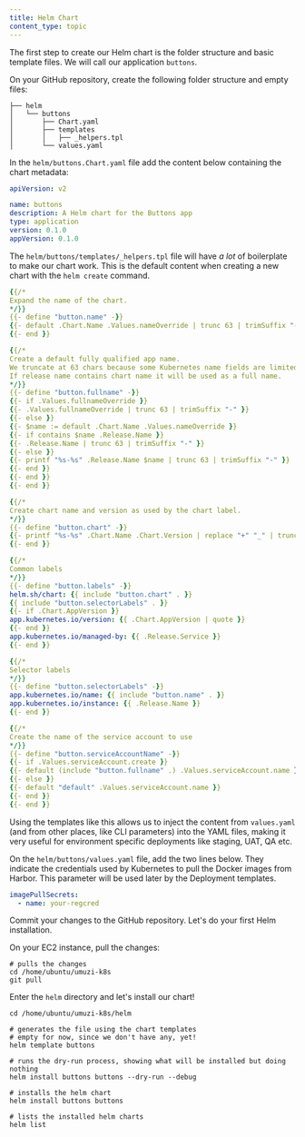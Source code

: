 ```yaml
---
title: Helm Chart
content_type: topic
---
```


The first step to create our Helm chart is the folder structure and basic template files. We will call our application `buttons`.

On your GitHub repository, create the following folder structure and empty files:

```
├── helm
│   └── buttons
│       ├── Chart.yaml
│       ├── templates
│       │   ├── _helpers.tpl
│       └── values.yaml
```

In the `helm/buttons.Chart.yaml` file add the content below containing the chart metadata:

```yaml
apiVersion: v2

name: buttons
description: A Helm chart for the Buttons app
type: application
version: 0.1.0
appVersion: 0.1.0
```

The `helm/buttons/templates/_helpers.tpl` file will have _a lot_ of boilerplate to make our chart work. This is the default content when creating a new chart with the `helm create` command.

```yaml
{{/*
Expand the name of the chart.
*/}}
{{- define "button.name" -}}
{{- default .Chart.Name .Values.nameOverride | trunc 63 | trimSuffix "-" }}
{{- end }}

{{/*
Create a default fully qualified app name.
We truncate at 63 chars because some Kubernetes name fields are limited to this (by the DNS naming spec).
If release name contains chart name it will be used as a full name.
*/}}
{{- define "button.fullname" -}}
{{- if .Values.fullnameOverride }}
{{- .Values.fullnameOverride | trunc 63 | trimSuffix "-" }}
{{- else }}
{{- $name := default .Chart.Name .Values.nameOverride }}
{{- if contains $name .Release.Name }}
{{- .Release.Name | trunc 63 | trimSuffix "-" }}
{{- else }}
{{- printf "%s-%s" .Release.Name $name | trunc 63 | trimSuffix "-" }}
{{- end }}
{{- end }}
{{- end }}

{{/*
Create chart name and version as used by the chart label.
*/}}
{{- define "button.chart" -}}
{{- printf "%s-%s" .Chart.Name .Chart.Version | replace "+" "_" | trunc 63 | trimSuffix "-" }}
{{- end }}

{{/*
Common labels
*/}}
{{- define "button.labels" -}}
helm.sh/chart: {{ include "button.chart" . }}
{{ include "button.selectorLabels" . }}
{{- if .Chart.AppVersion }}
app.kubernetes.io/version: {{ .Chart.AppVersion | quote }}
{{- end }}
app.kubernetes.io/managed-by: {{ .Release.Service }}
{{- end }}

{{/*
Selector labels
*/}}
{{- define "button.selectorLabels" -}}
app.kubernetes.io/name: {{ include "button.name" . }}
app.kubernetes.io/instance: {{ .Release.Name }}
{{- end }}

{{/*
Create the name of the service account to use
*/}}
{{- define "button.serviceAccountName" -}}
{{- if .Values.serviceAccount.create }}
{{- default (include "button.fullname" .) .Values.serviceAccount.name }}
{{- else }}
{{- default "default" .Values.serviceAccount.name }}
{{- end }}
{{- end }}
```

Using the templates like this allows us to inject the content from `values.yaml` (and from other places, like CLI parameters) into the YAML files, making it very useful for environment specific deployments like staging, UAT, QA etc.

On the `helm/buttons/values.yaml` file, add the two lines below. They indicate the credentials used by Kubernetes to pull the Docker images from Harbor. This parameter will be used later by the Deployment templates.

```yaml
imagePullSecrets:
  - name: your-regcred
```

Commit your changes to the GitHub repository. Let's do your first Helm installation.

On your EC2 instance, pull the changes:

```
# pulls the changes
cd /home/ubuntu/umuzi-k8s
git pull
```

Enter the `helm` directory and let's install our chart!
```
cd /home/ubuntu/umuzi-k8s/helm

# generates the file using the chart templates
# empty for now, since we don't have any, yet!
helm template buttons

# runs the dry-run process, showing what will be installed but doing nothing
helm install buttons buttons --dry-run --debug

# installs the helm chart
helm install buttons buttons

# lists the installed helm charts
helm list
```